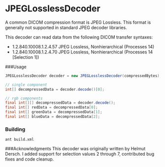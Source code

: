 JPEGLosslessDecoder
=====
A common DICOM compression format is JPEG Lossless.  This format is generally not supported in standard JPEG decoder libraries. 

This decoder can read data from the following DICOM transfer syntaxes:

- 1.2.840.10008.1.2.4.57    JPEG Lossless, Nonhierarchical (Processes 14)
- 1.2.840.10008.1.2.4.70    JPEG Lossless, Nonhierarchical (Processes 14 [Selection 1])

###Usage
```java
JPEGLosslessDecoder decoder = new JPEGLosslessDecoder(compressedBytes);

// single component
int[] decompressedData = decoder.decode()[0];  

// rgb components
final int[][] decompressedData = decoder.decode();
final int[] redData = decompressedData[0];
final int[] greenData = decompressedData[1];
final int[] blueData = decompressedData[2];
```

### Building
```unix
ant build.xml
```

###Acknowledgments
This decoder was originally written by Helmut Dersch.  I added support for selection values 2 through 7, contributed bug fixes and code cleanup.
